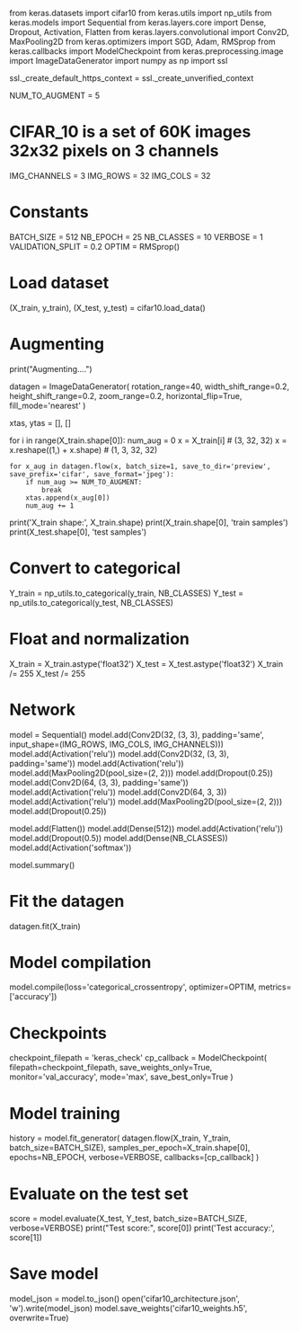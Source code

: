 from keras.datasets import cifar10
from keras.utils import np_utils
from keras.models import Sequential
from keras.layers.core import Dense, Dropout, Activation, Flatten
from keras.layers.convolutional import Conv2D, MaxPooling2D
from keras.optimizers import SGD, Adam, RMSprop
from keras.callbacks import ModelCheckpoint
from keras.preprocessing.image import ImageDataGenerator
import numpy as np
import ssl

ssl._create_default_https_context = ssl._create_unverified_context

NUM_TO_AUGMENT = 5

# CIFAR_10 is a set of 60K images 32x32 pixels on 3 channels
IMG_CHANNELS = 3
IMG_ROWS = 32
IMG_COLS = 32

# Constants
BATCH_SIZE = 512
NB_EPOCH = 25
NB_CLASSES = 10
VERBOSE = 1
VALIDATION_SPLIT = 0.2
OPTIM = RMSprop()

# Load dataset
(X_train, y_train), (X_test, y_test) = cifar10.load_data()

# Augmenting
print("Augmenting....")

datagen = ImageDataGenerator(
    rotation_range=40,
    width_shift_range=0.2,
    height_shift_range=0.2,
    zoom_range=0.2,
    horizontal_flip=True,
    fill_mode='nearest'
)

xtas, ytas = [], []

for i in range(X_train.shape[0]):
    num_aug = 0
    x = X_train[i]  # (3, 32, 32)
    x = x.reshape((1,) + x.shape)  # (1, 3, 32, 32)

    for x_aug in datagen.flow(x, batch_size=1, save_to_dir='preview', save_prefix='cifar', save_format='jpeg'):
        if num_aug >= NUM_TO_AUGMENT:
            break
        xtas.append(x_aug[0])
        num_aug += 1

print('X_train shape:', X_train.shape)
print(X_train.shape[0], 'train samples')
print(X_test.shape[0], 'test samples')

# Convert to categorical
Y_train = np_utils.to_categorical(y_train, NB_CLASSES)
Y_test = np_utils.to_categorical(y_test, NB_CLASSES)

# Float and normalization
X_train = X_train.astype('float32')
X_test = X_test.astype('float32')
X_train /= 255
X_test /= 255

# Network
model = Sequential()
model.add(Conv2D(32, (3, 3), padding='same', input_shape=(IMG_ROWS, IMG_COLS, IMG_CHANNELS)))
model.add(Activation('relu'))
model.add(Conv2D(32, (3, 3), padding='same'))
model.add(Activation('relu'))
model.add(MaxPooling2D(pool_size=(2, 2)))
model.add(Dropout(0.25))
model.add(Conv2D(64, (3, 3), padding='same'))
model.add(Activation('relu'))
model.add(Conv2D(64, 3, 3))
model.add(Activation('relu'))
model.add(MaxPooling2D(pool_size=(2, 2)))
model.add(Dropout(0.25))

model.add(Flatten())
model.add(Dense(512))
model.add(Activation('relu'))
model.add(Dropout(0.5))
model.add(Dense(NB_CLASSES))
model.add(Activation('softmax'))

model.summary()

# Fit the datagen
datagen.fit(X_train)

# Model compilation
model.compile(loss='categorical_crossentropy', optimizer=OPTIM, metrics=['accuracy'])

# Checkpoints
checkpoint_filepath = 'keras_check'
cp_callback = ModelCheckpoint(
    filepath=checkpoint_filepath,
    save_weights_only=True,
    monitor='val_accuracy',
    mode='max',
    save_best_only=True
)

# Model training
history = model.fit_generator(
    datagen.flow(X_train, Y_train, batch_size=BATCH_SIZE),
    samples_per_epoch=X_train.shape[0],
    epochs=NB_EPOCH,
    verbose=VERBOSE,
    callbacks=[cp_callback]
)

# Evaluate on the test set
score = model.evaluate(X_test, Y_test, batch_size=BATCH_SIZE, verbose=VERBOSE)
print("Test score:", score[0])
print('Test accuracy:', score[1])

# Save model
model_json = model.to_json()
open('cifar10_architecture.json', 'w').write(model_json)
model.save_weights('cifar10_weights.h5', overwrite=True)




